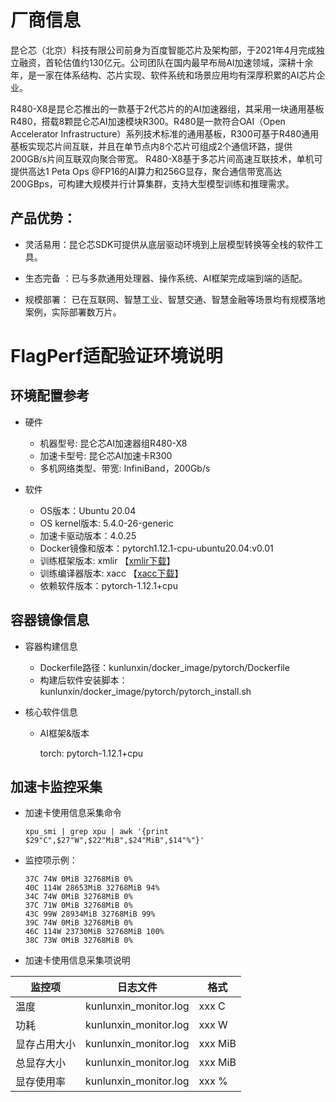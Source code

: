 # 厂商信息
昆仑芯（北京）科技有限公司前身为百度智能芯片及架构部，于2021年4月完成独立融资，首轮估值约130亿元。公司团队在国内最早布局AI加速领域，深耕十余年，是一家在体系结构、芯片实现、软件系统和场景应用均有深厚积累的AI芯片企业。

R480-X8是昆仑芯推出的一款基于2代芯片的的AI加速器组，其采用一块通用基板R480，搭载8颗昆仑芯AI加速模块R300。R480是一款符合OAI（Open Accelerator Infrastructure）系列技术标准的通用基板，R300可基于R480通用基板实现芯片间互联，并且在单节点内8个芯片可组成2个通信环路，提供200GB/s片间互联双向聚合带宽。
R480-X8基于多芯片间高速互联技术，单机可提供高达1 Peta Ops @FP16的AI算力和256G显存，聚合通信带宽高达200GBps，可构建大规模并行计算集群，支持大型模型训练和推理需求。

## 产品优势：

- 灵活易用：昆仑芯SDK可提供从底层驱动环境到上层模型转换等全栈的软件工具。

- 生态完备 ：已与多款通用处理器、操作系统、AI框架完成端到端的适配。

- 规模部署： 已在互联网、智慧工业、智慧交通、智慧金融等场景均有规模落地案例，实际部署数万片。




# FlagPerf适配验证环境说明
## 环境配置参考
- 硬件
  - 机器型号: 昆仑芯AI加速器组R480-X8
  - 加速卡型号: 昆仑芯AI加速卡R300
  - 多机网络类型、带宽: InfiniBand，200Gb/s

- 软件
  - OS版本：Ubuntu 20.04
  - OS kernel版本: 5.4.0-26-generic
  - 加速卡驱动版本：4.0.25
  - Docker镜像和版本：pytorch1.12.1-cpu-ubuntu20.04:v0.01
  - 训练框架版本: xmlir 【[xmlir下载](https://bd.bcebos.com/klx-pytorch-ipipe-bd/flagperf/latest/xacc-0.1.0-cp38-cp38-linux_x86_64.whl)】
  - 训练编译器版本: xacc 【[xacc下载](https://bd.bcebos.com/klx-pytorch-ipipe-bd/flagperf/latest/xmlir-0.0.1-cp38-cp38-linux_x86_64.whl)】
  - 依赖软件版本：pytorch-1.12.1+cpu

## 容器镜像信息
- 容器构建信息
  - Dockerfile路径：kunlunxin/docker_image/pytorch/Dockerfile
  - 构建后软件安装脚本：kunlunxin/docker_image/pytorch/pytorch_install.sh

- 核心软件信息 
  - AI框架&版本

    torch: pytorch-1.12.1+cpu


## 加速卡监控采集
- 加速卡使用信息采集命令

  ```shell 
  xpu_smi | grep xpu | awk '{print $29"C",$27"W",$22"MiB",$24"MiB",$14"%"}'
  ```
- 监控项示例：
    ```shell
    37C 74W 0MiB 32768MiB 0%
    40C 114W 28653MiB 32768MiB 94%
    34C 74W 0MiB 32768MiB 0%
    37C 71W 0MiB 32768MiB 0%
    43C 99W 28934MiB 32768MiB 99%
    39C 74W 0MiB 32768MiB 0%
    46C 114W 23730MiB 32768MiB 100%
    38C 73W 0MiB 32768MiB 0%
    ```

- 加速卡使用信息采集项说明

|监控项| 日志文件 | 格式 |
|---|---|---|
|温度| kunlunxin_monitor.log | xxx C |
|功耗 |kunlunxin_monitor.log | xxx W |
|显存占用大小 |kunlunxin_monitor.log |xxx MiB |
|总显存大小 |kunlunxin_monitor.log |xxx MiB |
|显存使用率 |kunlunxin_monitor.log |xxx % |




